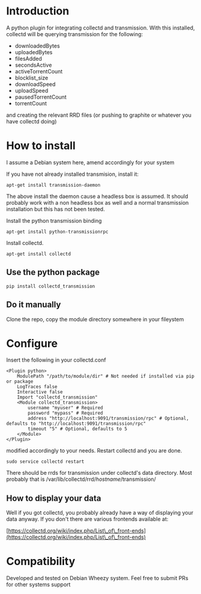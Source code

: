# Introduction #

A python plugin for integrating collectd and transmission. With this
installed, collectd will be querying transmission for the following:

* downloadedBytes
* uploadedBytes
* filesAdded
* secondsActive
* activeTorrentCount
* blocklist\_size
* downloadSpeed
* uploadSpeed
* pausedTorrentCount
* torrentCount

and creating the relevant RRD files (or pushing to graphite or whatever
you have collectd doing)

# How to install #
I assume a Debian system here, amend accordingly for your system

If you have not already installed transmision, install it:

    apt-get install transmission-daemon

The above install the daemon cause a headless box is assumed. It should
probably work with a non headless box as well and a normal transmission
installation but this has not been tested.

Install the python transmission binding

    apt-get install python-transmissionrpc

Install collectd.

    apt-get install collectd

## Use the python package ##

    pip install collectd_transmission

## Do it manually ##
Clone the repo, copy the module directory somewhere in your fileystem

# Configure #
Insert the following in your collectd.conf

    <Plugin python>
        ModulePath "/path/to/module/dir" # Not needed if installed via pip or package
        LogTraces false
        Interactive false
        Import "collectd_transmission"
        <Module collectd_transmission>
            username "myuser" # Required
            password "mypass" # Required
            address "http://localhost:9091/transmission/rpc" # Optional, defaults to "http://localhost:9091/transmission/rpc"
            timeout "5" # Optional, defaults to 5
        </Module>
    </Plugin>

modified accordingly to your needs. Restart collectd and you are done.

    sudo service collectd restart

There should be rrds for transmission under collectd's data directory.
Most probably that is /var/lib/collectd/rrd/_hostname_/transmission/

## How to display your data ##

Well if you got collectd, you probably already have a way of displaying
your data anyway. If you don't there are various frontends available at:

[https://collectd.org/wiki/index.php/List\_of\_front-ends](https://collectd.org/wiki/index.php/List\_of\_front-ends)

# Compatibility #

Developed and tested on Debian Wheezy system. Feel free to submit PRs for other systems support
